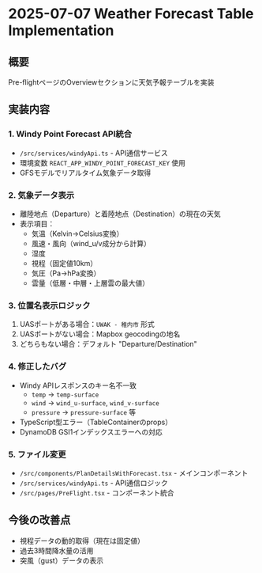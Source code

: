# 2025-07-07 Weather Forecast Table Implementation

## 概要
Pre-flightページのOverviewセクションに天気予報テーブルを実装

## 実装内容

### 1. Windy Point Forecast API統合
- `/src/services/windyApi.ts` - API通信サービス
- 環境変数 `REACT_APP_WINDY_POINT_FORECAST_KEY` 使用
- GFSモデルでリアルタイム気象データ取得

### 2. 気象データ表示
- 離陸地点（Departure）と着陸地点（Destination）の現在の天気
- 表示項目：
  - 気温（Kelvin→Celsius変換）
  - 風速・風向（wind_u/v成分から計算）
  - 湿度
  - 視程（固定値10km）
  - 気圧（Pa→hPa変換）
  - 雲量（低層・中層・上層雲の最大値）

### 3. 位置名表示ロジック
1. UASポートがある場合：`UWAK - 稚内市` 形式
2. UASポートがない場合：Mapbox geocodingの地名
3. どちらもない場合：デフォルト "Departure/Destination"

### 4. 修正したバグ
- Windy APIレスポンスのキー名不一致
  - `temp` → `temp-surface`
  - `wind` → `wind_u-surface`, `wind_v-surface`
  - `pressure` → `pressure-surface` 等
- TypeScript型エラー（TableContainerのprops）
- DynamoDB GSI1インデックスエラーへの対応

### 5. ファイル変更
- `/src/components/PlanDetailsWithForecast.tsx` - メインコンポーネント
- `/src/services/windyApi.ts` - API通信ロジック
- `/src/pages/PreFlight.tsx` - コンポーネント統合

## 今後の改善点
- 視程データの動的取得（現在は固定値）
- 過去3時間降水量の活用
- 突風（gust）データの表示